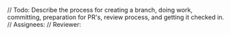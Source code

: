 // Todo: Describe the process for creating a branch, doing work, committing, preparation for PR's, review process, and getting it checked in.
// Assignees:
// Reviewer:
